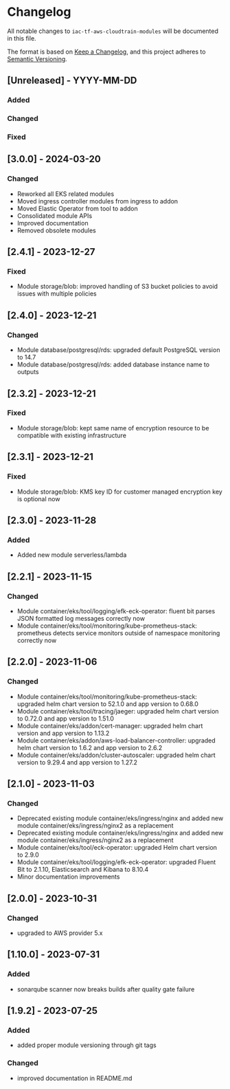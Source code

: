 # Changelog
All notable changes to `iac-tf-aws-cloudtrain-modules` will be documented in this file.

The format is based on [Keep a Changelog](https://keepachangelog.com/en/1.0.0/),
and this project adheres to [Semantic Versioning](https://semver.org/spec/v2.0.0.html).

## [Unreleased] - YYYY-MM-DD
### Added
### Changed
### Fixed

## [3.0.0] - 2024-03-20
### Changed
- Reworked all EKS related modules
- Moved ingress controller modules from ingress to addon
- Moved Elastic Operator from tool to addon
- Consolidated module APIs
- Improved documentation
- Removed obsolete modules

## [2.4.1] - 2023-12-27
### Fixed
- Module storage/blob: improved handling of S3 bucket policies to avoid issues with multiple policies

## [2.4.0] - 2023-12-21
### Changed
- Module database/postgresql/rds: upgraded default PostgreSQL version to 14.7
- Module database/postgresql/rds: added database instance name to outputs

## [2.3.2] - 2023-12-21
### Fixed
- Module storage/blob: kept same name of encryption resource to be compatible with existing infrastructure

## [2.3.1] - 2023-12-21
### Fixed
- Module storage/blob: KMS key ID for customer managed encryption key is optional now

## [2.3.0] - 2023-11-28
### Added
- Added new module serverless/lambda

## [2.2.1] - 2023-11-15
### Changed
- Module container/eks/tool/logging/efk-eck-operator: fluent bit parses JSON formatted log messages correctly now
- Module container/eks/tool/monitoring/kube-prometheus-stack: prometheus detects service monitors outside of namespace monitoring correctly now

## [2.2.0] - 2023-11-06
### Changed
- Module container/eks/tool/monitoring/kube-prometheus-stack: upgraded helm chart version to 52.1.0 and app version to 0.68.0
- Module container/eks/tool/tracing/jaeger: upgraded helm chart version to 0.72.0 and app version to 1.51.0 
- Module container/eks/addon/cert-manager: upgraded helm chart version and app version to 1.13.2
- Module container/eks/addon/aws-load-balancer-controller: upgraded helm chart version to 1.6.2 and app version to 2.6.2
- Module container/eks/addon/cluster-autoscaler: upgraded helm chart version to 9.29.4 and app version to 1.27.2 

## [2.1.0] - 2023-11-03
### Changed
- Deprecated existing module container/eks/ingress/nginx and added new module container/eks/ingress/nginx2 as a replacement
- Deprecated existing module container/eks/ingress/nginx and added new module container/eks/ingress/nginx2 as a replacement
- Module container/eks/tool/eck-operator: upgraded Helm chart version to 2.9.0
- Module container/eks/tool/logging/efk-eck-operator: upgraded Fluent Bit to 2.1.10, Elasticsearch and Kibana to 8.10.4
- Minor documentation improvements

## [2.0.0] - 2023-10-31
### Changed
- upgraded to AWS provider 5.x

## [1.10.0] - 2023-07-31
### Added
- sonarqube scanner now breaks builds after quality gate failure

## [1.9.2] - 2023-07-25
### Added
- added proper module versioning through git tags
### Changed
- improved documentation in README.md
